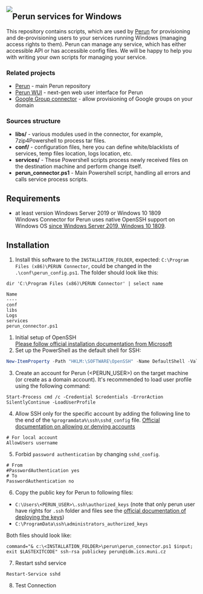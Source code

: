 <a href="https://perun.cesnet.cz/"><img style="float: left; position: relative;" src="https://raw.githubusercontent.com/CESNET/perun/master/perun-web-gui/src/main/webapp/img/logo.png"></a>
## Perun services for Windows ##

This repository contains scripts, which are used by [Perun](https://perun.cesnet.cz/web/) for provisioning and de-provisioning users to your services running Windows (managing access rights to them). Perun can manage any service, which has either accessible API or has accessible config files. We will be happy to help you with writing your own scripts for managing your service.

### Related projects ###

* [Perun](https://github.com/CESNET/perun) - main Perun repository
* [Perun WUI](https://github.com/zlamalp/perun-wui) - next-gen web user interface for Perun
* [Google Group connector](https://github.com/CESNET/google-group-connector) - allow provisioning of Google groups on your domain

### Sources structure ###

* **libs/** - various modules used in the connector, for example, 7zip4Powershell to process tar files.
* **conf/** - configuration files, here you can define white/blacklists of services, temp files location, logs location, etc.
* **services/** - These Powershell scripts process newly received files on the destination machine and perform change itself.
* **perun_connector.ps1** - Main Powershell script, handling all errors and calls service process scripts.

## Requirements 
- at least version Windows Server 2019 or Windows 10 1809   
Windows Connector for Perun uses native OpenSSH support on Windows OS [since Windows Server 2019, Windows 10 1809](https://docs.microsoft.com/en-us/windows-server/administration/openssh/openssh_install_firstuse).

## Installation
1. Install this software to the `INSTALLATION_FOLDER`, expected: `C:\Program Files (x86)\PERUN Connector`, could be changed in the `.\conf\perun_config.ps1`. The folder should look like this:
```
dir 'C:\Program Files (x86)\PERUN Connector' | select name

Name               
----               
conf               
libs               
Logs               
services           
perun_connector.ps1
```
1. Initial setup of OpenSSH   
[Please follow official installation documentation from Microsoft](https://docs.microsoft.com/en-us/windows-server/administration/openssh/openssh_install_firstuse)
2. Set up the PowerShell as the default shell for SSH:   
```powershell
New-ItemProperty -Path "HKLM:\SOFTWARE\OpenSSH" -Name DefaultShell -Value "C:\Windows\System32\WindowsPowerShell\v1.0\powershell.exe" -PropertyType String -Force
```
3. Create an account for Perun (<PERUN_USER>) on the target machine (or create as a domain account). It's recommended to load user profile using the following command:
```
Start-Process cmd /c -Credential $credentials -ErrorAction SilentlyContinue -LoadUserProfile
```
4. Allow SSH only for the specific account by adding the following line to the end of the `%programdata%\ssh\sshd_config` file. [Official documentation on allowing or denying accounts](https://docs.microsoft.com/en-us/windows-server/administration/openssh/openssh_server_configuration#allowgroups-allowusers-denygroups-denyusers)
```
# For local account
AllowUsers username
``` 
5. Forbid `password authentication` by changing `sshd_config`.
```
# From
#PasswordAuthentication yes
# To
PasswordAuthentication no
```
6. Copy the public key for Perun to following files:
  - `C:\Users\<PERUN_USER>\.ssh\authorized_keys` (note that only perun user have rights for `.ssh` folder and files see the [official documentation of deploying the keys](https://docs.microsoft.com/en-us/windows-server/administration/openssh/openssh_keymanagement#deploying-the-public-key))
  - `C:\ProgramData\ssh\administrators_authorized_keys`     
  
Both files should look like:
```
command="& c:\<INSTALLATION_FOLDER>\perun\perun_connector.ps1 $input; exit $LASTEXITCODE" ssh-rsa publickey perun@idm.ics.muni.cz
```

7. Restart sshd service
```
Restart-Service sshd
```
8. Test Connection
